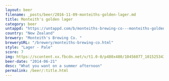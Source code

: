 ```yaml
---
layout: beer
filename: _posts/beer/2016-11-09-monteiths-golden-lager.md
title: Monteith's golden lager
category: beer
untappd: "https://untappd.com/b/monteiths-brewing-co---monteiths-golden-lager/7400"
country: "New Zealand"
brewery: "Monteith's Brewing Co. "
breweryURL: "/brewery/monteiths-brewing-co.html"
style: "Lager - Pale"
score: 7
img: https://scontent.xx.fbcdn.net/v/t1.0-0/p480x480/10456077_10152534300758745_7454080799516274626_n.jpg?_nc_cat=107&_nc_ht=scontent.xx&oh=17521dc54b73923cb6743b980318f4e8&oe=5D91EA0B
beer-date: "2014-06-21"
desc: "What you want on a summer afternoon"
permalink: /beer/:title.html
---
```

